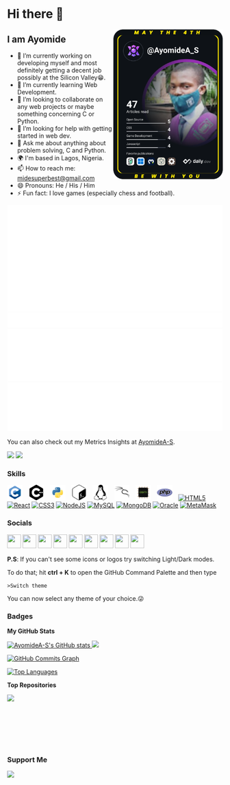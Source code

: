 # Hi there 👋

<!--
**AyomideA-S/AyomideA-S** is a ✨ _special_ ✨ repository because its `README.md` (this file) appears on your GitHub profile.
-->

<div align="left">
  <a href="https://api.daily.dev/get?r=AyomideA_S" target="_blank">
    <img
      width="256"
      align="right"
      src="https://raw.githubusercontent.com/AyomideA-S/AyomideA-S/devcard/devcard.svg" width="256" alt="Ayomide Ayodele-Soyebo's Dev Card"
    />
  </a>
</div>

## I am Ayomide

- 🔭 I’m currently working on developing myself and most definitely getting a decent job possibly at the Silicon Valley😁.
- 🌱 I’m currently learning Web Development.
- 👯 I’m looking to collaborate on any web projects or maybe something concerning C or Python.
- 🤔 I’m looking for help with getting started in web dev.
- 💬 Ask me about anything about problem solving, C and Python.
- 🌍  I'm based in Lagos, Nigeria.
- 📫 How to reach me: [midesuperbest@gmail.com](mailto:midesuperbest@gmail.com)
- 😄 Pronouns: He / His / Him
- ⚡ Fun fact: I love games (especially chess and football).

![Metrics](https://raw.githubusercontent.com/AyomideA-S/AyomideA-S/github-metrics/github-metrics.svg)
![Notable contributions](https://raw.githubusercontent.com/AyomideA-S/AyomideA-S/github-metrics/notable.svg)
![Coding habits](https://raw.githubusercontent.com/AyomideA-S/AyomideA-S/github-metrics/habits.svg)
![Achievements](https://raw.githubusercontent.com/AyomideA-S/AyomideA-S/github-metrics/achievements.svg)

You can also check out my Metrics Insights at [AyomideA-S](https://metrics.lecoq.io/about/AyomideA-S).

<a href="https://www.twitter.com/Shobzy17" target="_blank" rel="noreferrer"><img
src="https://img.shields.io/twitter/follow/Shobzy17?logo=twitter&style=plastic&color=0891b2&labelColor=1c1917"
/></a>
<a href="https://www.github.com/AyomideA-S" target="_blank" rel="noreferrer"><img
src="https://img.shields.io/github/followers/AyomideA-S?logo=github&style=plastic&color=0891b2&labelColor=1c1917" /></a>
### Skills

<p align="left">
<a href="https://en.wikipedia.org/wiki/C_(programming_language)" target="_blank" rel="noreferrer"><img src="https://raw.githubusercontent.com/github/explore/f3e22f0dca2be955676bc70d6214b95b13354ee8/topics/c/c.png" style="padding-right:10px;" width="36px" height="36" alt="C" /></a>
<a href="https://en.wikipedia.org/wiki/C%2B%2B" target="_blank" rel="noreferrer"><img src="https://raw.githubusercontent.com/AyomideA-S/AyomideA-S/svg/cplusplus.svg" style="padding-right:10px;" width="36px" height="36" alt="C++" /></a>
<a href="https://www.python.org/" target="_blank" rel="noreferrer"><img src="https://raw.githubusercontent.com/github/explore/f3e22f0dca2be955676bc70d6214b95b13354ee8/topics/python/python.png" style="padding-right:10px;" width="36px" height="36" alt="Python" /></a>
<a href="https://www.gnu.org/software/bash/" target="_blank" rel="noreferrer"><img src="https://raw.githubusercontent.com/AyomideA-S/AyomideA-S/svg/gnubash.svg" style="padding-right:10px;" width="36px" height="36" alt="Bash" /></a>
<a href="https://www.linuxfoundation.org/" target="_blank" rel="noreferrer"><img src="https://raw.githubusercontent.com/AyomideA-S/AyomideA-S/svg/linux.svg" style="padding-right:10px;" width="36px" height="36" alt="Linux" /></a>
<a href="https://www.kali.org/" target="_blank" rel="noreferrer"><img src="https://raw.githubusercontent.com/AyomideA-S/AyomideA-S/svg/kalilinux.svg" style="padding-right:10px;" width="36px" height="36" alt="Kali Linux" /></a>
<a href="https://en.wikipedia.org/wiki/Assembly_language" target="_blank" rel="noreferrer"><img src="https://raw.githubusercontent.com/github/explore/e495457f5ff28c343f9e422f8e3cf80fd3e80890/topics/assembly/assembly.png" style="padding-right:10px;" width="36px" height="36" alt="Assembly" /></a>
<a href="https://www.php.net/" target="_blank" rel="noreferrer"><img src="https://raw.githubusercontent.com/github/explore/f3e22f0dca2be955676bc70d6214b95b13354ee8/topics/php/php.png" style="padding-right:10px;" width="36px" height="36" alt="PHP" /></a>
<a href="https://developer.mozilla.org/en-US/docs/Glossary/HTML5" target="_blank" rel="noreferrer"><img src="https://raw.githubusercontent.com/danielcranney/readme-generator/main/public/icons/skills/html5-colored.svg" width="36" height="36" alt="HTML5" /></a>
<a href="https://reactjs.org/" target="_blank" rel="noreferrer"><img src="https://raw.githubusercontent.com/danielcranney/readme-generator/main/public/icons/skills/react-colored.svg" width="36" height="36" alt="React" /></a>
<a href="https://www.w3.org/TR/CSS/#css" target="_blank" rel="noreferrer"><img src="https://raw.githubusercontent.com/danielcranney/readme-generator/main/public/icons/skills/css3-colored.svg" width="36" height="36" alt="CSS3" /></a>
<a href="https://nodejs.org/en/" target="_blank" rel="noreferrer"><img src="https://raw.githubusercontent.com/danielcranney/readme-generator/main/public/icons/skills/nodejs-colored.svg" width="36" height="36" alt="NodeJS" /></a>
<a href="https://www.mysql.com/" target="_blank" rel="noreferrer"><img src="https://raw.githubusercontent.com/danielcranney/readme-generator/main/public/icons/skills/mysql-colored.svg" width="36" height="36" alt="MySQL" /></a>
<a href="https://www.mongodb.com/" target="_blank" rel="noreferrer"><img src="https://raw.githubusercontent.com/danielcranney/readme-generator/main/public/icons/skills/mongodb-colored.svg" width="36" height="36" alt="MongoDB" /></a>
<a href="https://www.oracle.com/uk/index.html" target="_blank" rel="noreferrer"><img src="https://raw.githubusercontent.com/danielcranney/readme-generator/main/public/icons/skills/oracle-colored.svg" width="36" height="36" alt="Oracle" /></a>
<a href="https://metamask.io/" target="_blank" rel="noreferrer"><img src="https://raw.githubusercontent.com/danielcranney/readme-generator/main/public/icons/skills/metamask-colored.svg" width="36" height="36" alt="MetaMask" /></a>
</p>

### Socials

<p align="left"> <a href="https://www.dev.to/ay0mid3as" target="_blank" rel="noreferrer"><img src="https://raw.githubusercontent.com/danielcranney/readme-generator/main/public/icons/socials/devdotto-dark.svg" width="32" height="32" /></a> <a href="https://discord.com/users/Shobzy#2154" target="_blank" rel="noreferrer"><img src="https://raw.githubusercontent.com/danielcranney/readme-generator/main/public/icons/socials/discord.svg" width="32" height="32" /></a> <a href="https://www.facebook.com/CloudRaid27" target="_blank" rel="noreferrer"><img src="https://raw.githubusercontent.com/danielcranney/readme-generator/main/public/icons/socials/facebook.svg" width="32" height="32" /></a> <a href="https://www.github.com/AyomideA-S" target="_blank" rel="noreferrer"><img src="https://raw.githubusercontent.com/danielcranney/readme-generator/main/public/icons/socials/github-dark.svg" width="32" height="32" /></a> <a href="http://www.instagram.com/_shobzy" target="_blank" rel="noreferrer"><img src="https://raw.githubusercontent.com/danielcranney/readme-generator/main/public/icons/socials/instagram.svg" width="32" height="32" /></a> <a href="https://www.linkedin.com/in/ayomide-ayodele-soyebo" target="_blank" rel="noreferrer"><img src="https://raw.githubusercontent.com/danielcranney/readme-generator/main/public/icons/socials/linkedin.svg" width="32" height="32" /></a> <a href="http://www.medium.com/@midesuperbest" target="_blank" rel="noreferrer"><img src="https://raw.githubusercontent.com/danielcranney/readme-generator/main/public/icons/socials/medium-dark.svg" width="32" height="32" /></a> <a href="https://www.stackoverflow.com/users/15664203/ayomide" target="_blank" rel="noreferrer"><img src="https://raw.githubusercontent.com/danielcranney/readme-generator/main/public/icons/socials/stackoverflow.svg" width="32" height="32" /></a> <a href="https://www.twitter.com/Shobzy17" target="_blank" rel="noreferrer"><img src="https://raw.githubusercontent.com/danielcranney/readme-generator/main/public/icons/socials/twitter.svg" width="32" height="32" /></a></p>

**P.S**: If you can't see some icons or logos try switching Light/Dark modes.

To do that; hit **ctrl + K** to open the GitHub Command Palette and then type
```github 
>Switch theme
```
You can now select any theme of your choice.😜

### Badges

<b>My GitHub Stats</b>

<div align="left">
    <a href="http://www.github.com/AyomideA-S">
        <img 
             src="https://github-readme-stats.vercel.app/api?username=AyomideA-S&show_icons=true&hide=&count_private=true&theme=vision-friendly-dark" 
             alt="AyomideA-S's GitHub stats" 
        />
    </a>
    <a href="http://www.github.com/AyomideA-S">
        <img 
             src="https://github-readme-streak-stats.herokuapp.com/?user=AyomideA-S&theme=vision-friendly-dark" 
        />
    </a>
</div>

<a href="http://www.github.com/AyomideA-S"><img src="https://activity-graph.herokuapp.com/graph?username=AyomideA-S&&bg_color=100#eecda3,#ef629f&color=ffffff&line=0891b2&point=ffffff&area_color=1c1917&area=true&hide_border=true&custom_title=GitHub%20Commits%20Graph" alt="GitHub Commits Graph" />

<a href="https://github.com/AyomideA-S" align="left"><img src="https://github-readme-stats.vercel.app/api/top-langs/?username=AyomideA-S&langs_count=10&layout=compact&theme=vision-friendly-dark" alt="Top Languages" /></a>

<b>Top Repositories</b>

<div width="100%" align="center"><a href="https://github.com/AyomideA-S/restaurant-website" align="left"><img align="left" width="45%" src="https://github-readme-stats.vercel.app/api/pin/?username=AyomideA-S&repo=restaurant-website&theme=github_dark" /></a></div><br /><br /><br /><br /><br /><br /><br />

### Support Me

<a href="https://www.buymeacoffee.com/AyomideAS"><img src="https://cdn.buymeacoffee.com/buttons/v2/default-yellow.png" width="200" /></a>

<!-- 
[![Readme Card](https://github-readme-stats.vercel.app/api/pin/?username=AyomideA-S&repo=AyomideA-S)](https://github.com/AyomideA-S/github-readme-stats)
 -->
